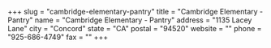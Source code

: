 +++
slug = "cambridge-elementary-pantry"
title = "Cambridge Elementary - Pantry"
name = "Cambridge Elementary - Pantry"
address = "1135 Lacey Lane"
city = "Concord"
state = "CA"
postal = "94520"
website = ""
phone = "925-686-4749"
fax = ""
+++

